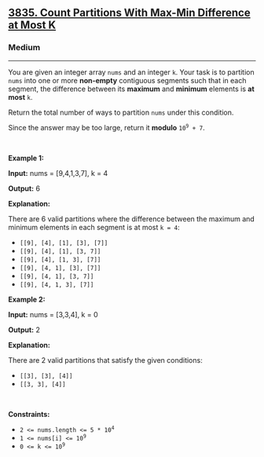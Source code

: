 <h2><a href="https://leetcode.com/problems/count-partitions-with-max-min-difference-at-most-k">3835. Count Partitions With Max-Min Difference at Most K</a></h2><h3>Medium</h3><hr><p>You are given an integer array <code>nums</code> and an integer <code>k</code>. Your task is to partition <code>nums</code> into one or more <strong>non-empty</strong> contiguous segments such that in each segment, the difference between its <strong>maximum</strong> and <strong>minimum</strong> elements is <strong>at most</strong> <code>k</code>.</p>

<p>Return the total number of ways to partition <code>nums</code> under this condition.</p>

<p>Since the answer may be too large, return it <strong>modulo</strong> <code>10<sup>9</sup> + 7</code>.</p>

<p>&nbsp;</p>
<p><strong class="example">Example 1:</strong></p>

<div class="example-block">
<p><strong>Input:</strong> <span class="example-io">nums = [9,4,1,3,7], k = 4</span></p>

<p><strong>Output:</strong> <span class="example-io">6</span></p>

<p><strong>Explanation:</strong></p>

<p>There are 6 valid partitions where the difference between the maximum and minimum elements in each segment is at most <code>k = 4</code>:</p>

<ul>
	<li><code>[[9], [4], [1], [3], [7]]</code></li>
	<li><code>[[9], [4], [1], [3, 7]]</code></li>
	<li><code>[[9], [4], [1, 3], [7]]</code></li>
	<li><code>[[9], [4, 1], [3], [7]]</code></li>
	<li><code>[[9], [4, 1], [3, 7]]</code></li>
	<li><code>[[9], [4, 1, 3], [7]]</code></li>
</ul>
</div>

<p><strong class="example">Example 2:</strong></p>

<div class="example-block">
<p><strong>Input:</strong> <span class="example-io">nums = [3,3,4], k = 0</span></p>

<p><strong>Output:</strong> <span class="example-io">2</span></p>

<p><strong>Explanation:</strong></p>

<p>There are 2 valid partitions that satisfy the given conditions:</p>

<ul>
	<li><code>[[3], [3], [4]]</code></li>
	<li><code>[[3, 3], [4]]</code></li>
</ul>
</div>

<p>&nbsp;</p>
<p><strong>Constraints:</strong></p>

<ul>
	<li><code>2 &lt;= nums.length &lt;= 5 * 10<sup>4</sup></code></li>
	<li><code>1 &lt;= nums[i] &lt;= 10<sup>9</sup></code></li>
	<li><code>0 &lt;= k &lt;= 10<sup>9</sup></code></li>
</ul>
